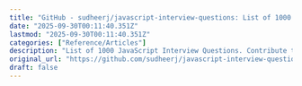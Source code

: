 ```yaml
---
title: "GitHub - sudheerj/javascript-interview-questions: List of 1000 JavaScript Interview Questions"
date: "2025-09-30T00:11:40.351Z"
lastmod: "2025-09-30T00:11:40.351Z"
categories: ["Reference/Articles"]
description: "List of 1000 JavaScript Interview Questions. Contribute to sudheerj/javascript-interview-questions development by creating an account on GitHub."
original_url: "https://github.com/sudheerj/javascript-interview-questions"
draft: false
---
```


